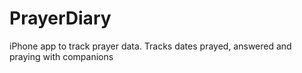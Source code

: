 PrayerDiary
===========

iPhone app to track prayer data.  Tracks dates prayed, answered and praying with companions
